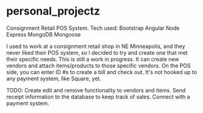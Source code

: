 # personal_projectz

Consignment Retail POS System.
Tech used:
Bootstrap
Angular
Node
Express
MongoDB
Mongoose

I used to work at a consignment retail shop in NE Minneapolis, and they never liked their POS system, so I decided to try and create one that met their specific needs.
This is still a work in progress.
It can create new vendors and attach items/products to those specific vendors. On the POS side, you can enter ID #s to create a bill and check out. It's not hooked up to any payment system, like Square, yet.

TODO:
Create edit and remove functionality to vendors and items.
Send receipt information to the database to keep track of sales.
Connect with a payment system.

